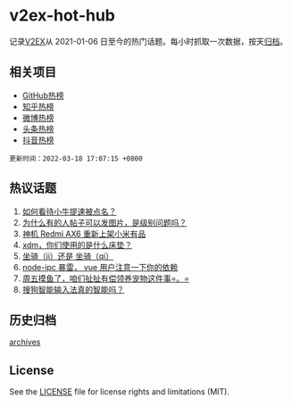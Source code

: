 # v2ex-hot-hub

 记录[V2EX](https://www.v2ex.com/)从 2021-01-06 日至今的热门话题。每小时抓取一次数据，按天[归档](archives)。
 
 ## 相关项目

- [GitHub热榜](https://github.com/snaildev/github-hot-hub)
- [知乎热榜](https://github.com/snaildev/zhihu-hot-hub)
- [微博热榜](https://github.com/snaildev/weibo-hot-hub)
- [头条热榜](https://github.com/snaildev/toutiao-hot-hub)
- [抖音热榜](https://github.com/snaildev/douyin-hot-hub)


 `更新时间：2022-03-18 17:07:15 +0800`

## 热议话题

1. [如何看待小牛提速被点名？](https://www.v2ex.com/t/841169)
1. [为什么有的人帖子可以发图片，是级别问题吗？](https://www.v2ex.com/t/841232)
1. [神机 Redmi AX6 重新上架小米有品](https://www.v2ex.com/t/841070)
1. [xdm，你们使用的是什么床垫？](https://www.v2ex.com/t/841183)
1. [坐骑（ji）还是 坐骑（qi）](https://www.v2ex.com/t/841179)
1. [node-ipc 暴雷， vue 用户注意一下你的依赖](https://www.v2ex.com/t/841188)
1. [周五摸鱼了，咱们扯扯有偿领养宠物这件事=。=](https://www.v2ex.com/t/841192)
1. [搜狗智能输入法真的智能吗？](https://www.v2ex.com/t/841077)

## 历史归档

[archives](archives)

## License

See the [LICENSE](LICENSE) file for license rights and limitations (MIT).
